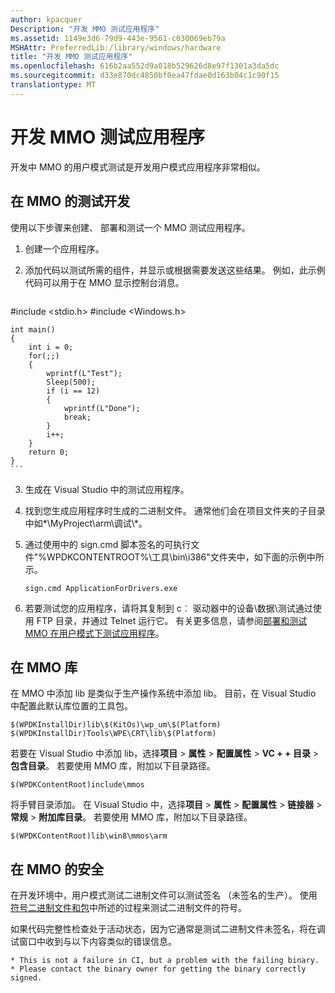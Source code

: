 ```yaml
---
author: kpacquer
Description: "开发 MMO 测试应用程序"
ms.assetid: 1149e3d6-79d9-443e-9561-c030069eb79a
MSHAttr: PreferredLib:/library/windows/hardware
title: "开发 MMO 测试应用程序"
ms.openlocfilehash: 616b2aa552d9a018b529626d8e97f1301a3da5dc
ms.sourcegitcommit: d33e870dc4850bf0ea47fdae0d163b04c1c90f15
translationtype: MT
---
```

# <a name="develop-mmos-test-applications"></a>开发 MMO 测试应用程序


开发中 MMO 的用户模式测试是开发用户模式应用程序非常相似。

## <a name="span-idtestdevelopmentinmmosspanspan-idtestdevelopmentinmmosspanspan-idtestdevelopmentinmmosspantest-development-in-mmos"></a><span id="Test_development_in_MMOS"></span><span id="test_development_in_mmos"></span><span id="TEST_DEVELOPMENT_IN_MMOS"></span>在 MMO 的测试开发


使用以下步骤来创建、 部署和测试一个 MMO 测试应用程序。

1.  创建一个应用程序。

2.  添加代码以测试所需的组件，并显示或根据需要发送这些结果。 例如，此示例代码可以用于在 MMO 显示控制台消息。

    ``` syntax
#include <stdio.h>
#include <Windows.h>

    int main()
    {
        int i = 0;
        for(;;)
        {    
            wprintf(L"Test");
            Sleep(500);
            if (i == 12)
            {
                wprintf(L"Done");
                break;
            }
            i++;
        }
        return 0;
    }
    ```

3.  生成在 Visual Studio 中的测试应用程序。

4.  找到您生成应用程序时生成的二进制文件。 通常他们会在项目文件夹的子目录中如*\\MyProject\\arm\\调试\\*。

5.  通过使用中的 sign.cmd 脚本签名的可执行文件"%WPDKCONTENTROOT%\\工具\\bin\\i386"文件夹中，如下面的示例中所示。

    ``` syntax
    sign.cmd ApplicationForDrivers.exe
    ```

6.  若要测试您的应用程序，请将其复制到 c︰ 驱动器中的设备\\数据\\测试通过使用 FTP 目录，并通过 Telnet 运行它。 有关更多信息，请参阅[部署和测试 MMO 在用户模式下测试应用程序](deploy-and-test-a-user-mode-test-application-in-mmos.md)。

## <a name="span-idlibrariesinmmosspanspan-idlibrariesinmmosspanspan-idlibrariesinmmosspanlibraries-in-mmos"></a><span id="Libraries_in_MMOS"></span><span id="libraries_in_mmos"></span><span id="LIBRARIES_IN_MMOS"></span>在 MMO 库


在 MMO 中添加 lib 是类似于生产操作系统中添加 lib。 目前，在 Visual Studio 中配置此默认库位置的工具包。

``` syntax
$(WPDKInstallDir)lib\$(KitOs)\wp_um\$(Platform)
$(WPDKInstallDir)Tools\WPE\CRT\lib\$(Platform)
```

若要在 Visual Studio 中添加 lib，选择**项目** &gt; **属性** &gt; **配置属性** &gt; **VC + + 目录** &gt; **包含目录**。 若要使用 MMO 库，附加以下目录路径。

``` syntax
$(WPDKContentRoot)include\mmos
```

将手臂目录添加。 在 Visual Studio 中，选择**项目** &gt; **属性** &gt; **配置属性** &gt; **链接器** &gt; **常规** &gt; **附加库目录**。 若要使用 MMO 库，附加以下目录路径。

``` syntax
$(WPDKContentRoot)lib\win8\mmos\arm
```

## <a name="span-idsecurityinmmosspanspan-idsecurityinmmosspanspan-idsecurityinmmosspansecurity-in-mmos"></a><span id="Security_in_MMOS"></span><span id="security_in_mmos"></span><span id="SECURITY_IN_MMOS"></span>在 MMO 的安全


在开发环境中，用户模式测试二进制文件可以测试签名 （未签名的生产）。 使用[符号二进制文件和包](https://msdn.microsoft.com/library/windows/hardware/dn789217)中所述的过程来测试二进制文件的符号。

如果代码完整性检查处于活动状态，因为它通常是测试二进制文件未签名，将在调试窗口中收到与以下内容类似的错误信息。

``` syntax
* This is not a failure in CI, but a problem with the failing binary.
* Please contact the binary owner for getting the binary correctly signed.
```

 

 





